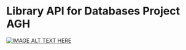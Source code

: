 # Library API for Databases Project AGH

[![IMAGE ALT TEXT HERE](https://img.youtube.com/vi/DHhy2Gk_xik/0.jpg)](https://www.youtube.com/watch?v=DHhy2Gk_xik)
